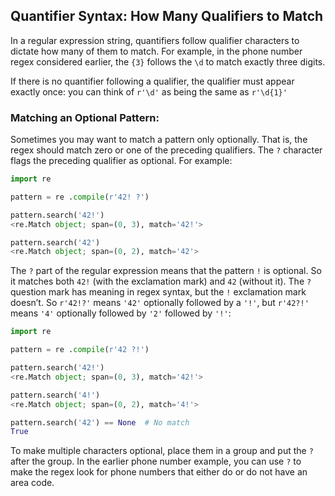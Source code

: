 ##  Quantifier Syntax: How Many Qualifiers to Match
In a regular expression string, quantifiers follow qualifier characters to dictate how many of them to match. For example, in the phone number regex considered earlier, the `{3}` follows the `\d` to match exactly three digits.  

If there is no quantifier following a qualifier, the qualifier must appear exactly once: you can think of `r'\d'` as being the same as `r'\d{1}'`

### Matching an Optional Pattern:
Sometimes you may want to match a pattern only optionally. That is, the regex should match zero or one of the preceding qualifiers. The `?` character flags the preceding qualifier as optional. For example:
```python
import re

pattern = re .compile(r'42! ?')

pattern.search('42!')
<re.Match object; span=(0, 3), match='42!'>

pattern.search('42')
<re.Match object; span=(0, 2), match='42'>
```
The `?` part of the regular expression means that the pattern `!` is optional. So it matches both `42!` (with the exclamation mark) and `42` (without it). The `?` question mark has meaning in regex syntax, but the `!` exclamation mark doesn’t. So `r'42!?'` means `'42'` optionally followed by a `'!'`, but `r'42?!'` means `'4'` optionally followed by `'2'` followed by `'!'`:
```python
import re

pattern = re .compile(r'42 ?!')

pattern.search('42!')
<re.Match object; span=(0, 3), match='42!'>

pattern.search('4!')
<re.Match object; span=(0, 2), match='4!'>

pattern.search('42') == None  # No match
True
```
To make multiple characters optional, place them in a group and put the `?` after the group. In the earlier phone number example, you can use `?` to make the regex look for phone numbers that either do or do not have an area code.
